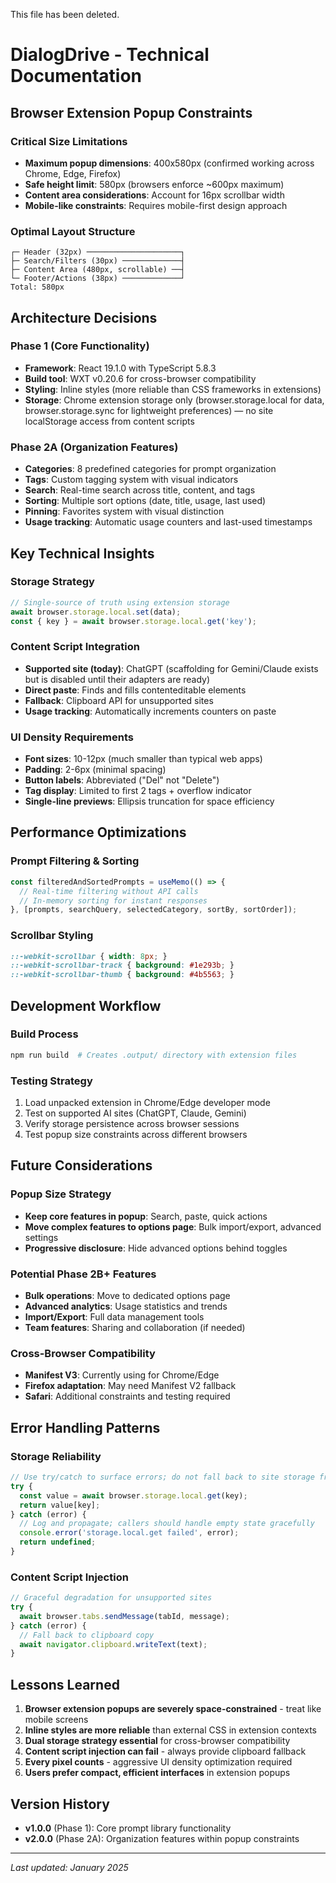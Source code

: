 This file has been deleted.
# DialogDrive - Technical Documentation

## Browser Extension Popup Constraints

### Critical Size Limitations
- **Maximum popup dimensions**: 400x580px (confirmed working across Chrome, Edge, Firefox)
- **Safe height limit**: 580px (browsers enforce ~600px maximum)
- **Content area considerations**: Account for 16px scrollbar width
- **Mobile-like constraints**: Requires mobile-first design approach

### Optimal Layout Structure
```
┌─ Header (32px) ─────────────────────┐
├─ Search/Filters (30px) ─────────────┤  
├─ Content Area (480px, scrollable) ──┤
└─ Footer/Actions (38px) ─────────────┘
Total: 580px
```

## Architecture Decisions

### Phase 1 (Core Functionality)
- **Framework**: React 19.1.0 with TypeScript 5.8.3
- **Build tool**: WXT v0.20.6 for cross-browser compatibility
- **Styling**: Inline styles (more reliable than CSS frameworks in extensions)
- **Storage**: Chrome extension storage only (browser.storage.local for data, browser.storage.sync for lightweight preferences) — no site localStorage access from content scripts

### Phase 2A (Organization Features)
- **Categories**: 8 predefined categories for prompt organization
- **Tags**: Custom tagging system with visual indicators
- **Search**: Real-time search across title, content, and tags
- **Sorting**: Multiple sort options (date, title, usage, last used)
- **Pinning**: Favorites system with visual distinction
- **Usage tracking**: Automatic usage counters and last-used timestamps

## Key Technical Insights

### Storage Strategy
```typescript
// Single-source of truth using extension storage
await browser.storage.local.set(data);
const { key } = await browser.storage.local.get('key');
```

### Content Script Integration
- **Supported site (today)**: ChatGPT (scaffolding for Gemini/Claude exists but is disabled until their adapters are ready)
- **Direct paste**: Finds and fills contenteditable elements
- **Fallback**: Clipboard API for unsupported sites
- **Usage tracking**: Automatically increments counters on paste

### UI Density Requirements
- **Font sizes**: 10-12px (much smaller than typical web apps)
- **Padding**: 2-6px (minimal spacing)
- **Button labels**: Abbreviated ("Del" not "Delete")
- **Tag display**: Limited to first 2 tags + overflow indicator
- **Single-line previews**: Ellipsis truncation for space efficiency

## Performance Optimizations

### Prompt Filtering & Sorting
```typescript
const filteredAndSortedPrompts = useMemo(() => {
  // Real-time filtering without API calls
  // In-memory sorting for instant responses
}, [prompts, searchQuery, selectedCategory, sortBy, sortOrder]);
```

### Scrollbar Styling
```css
::-webkit-scrollbar { width: 8px; }
::-webkit-scrollbar-track { background: #1e293b; }
::-webkit-scrollbar-thumb { background: #4b5563; }
```

## Development Workflow

### Build Process
```bash
npm run build  # Creates .output/ directory with extension files
```

### Testing Strategy
1. Load unpacked extension in Chrome/Edge developer mode
2. Test on supported AI sites (ChatGPT, Claude, Gemini)
3. Verify storage persistence across browser sessions
4. Test popup size constraints across different browsers

## Future Considerations

### Popup Size Strategy
- **Keep core features in popup**: Search, paste, quick actions
- **Move complex features to options page**: Bulk import/export, advanced settings
- **Progressive disclosure**: Hide advanced options behind toggles

### Potential Phase 2B+ Features
- **Bulk operations**: Move to dedicated options page
- **Advanced analytics**: Usage statistics and trends
- **Import/Export**: Full data management tools
- **Team features**: Sharing and collaboration (if needed)

### Cross-Browser Compatibility
- **Manifest V3**: Currently using for Chrome/Edge
- **Firefox adaptation**: May need Manifest V2 fallback
- **Safari**: Additional constraints and testing required

## Error Handling Patterns

### Storage Reliability
```typescript
// Use try/catch to surface errors; do not fall back to site storage from content scripts
try {
  const value = await browser.storage.local.get(key);
  return value[key];
} catch (error) {
  // Log and propagate; callers should handle empty state gracefully
  console.error('storage.local.get failed', error);
  return undefined;
}
```

### Content Script Injection
```typescript
// Graceful degradation for unsupported sites
try {
  await browser.tabs.sendMessage(tabId, message);
} catch (error) {
  // Fall back to clipboard copy
  await navigator.clipboard.writeText(text);
}
```

## Lessons Learned

1. **Browser extension popups are severely space-constrained** - treat like mobile screens
2. **Inline styles are more reliable** than external CSS in extension contexts
3. **Dual storage strategy essential** for cross-browser compatibility
4. **Content script injection can fail** - always provide clipboard fallback
5. **Every pixel counts** - aggressive UI density optimization required
6. **Users prefer compact, efficient interfaces** in extension popups

## Version History

- **v1.0.0** (Phase 1): Core prompt library functionality
- **v2.0.0** (Phase 2A): Organization features within popup constraints

---
*Last updated: January 2025*
